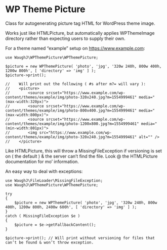 WP Theme Picture
=========================

Class for autogenerating picture tag HTML for WordPress theme image.

Works just like HTMLPicture, but automatically applies WPThemeImage directory rather than expecting users to supply their own.

For a theme named “example” setup on https://www.example.com:

    use WaughJ\WPThemePicture\WPThemePicture;

    $picture = new WPThemePicture( 'photo', 'jpg', '320w 240h, 800w 400h, 1200w 800h', [ 'directory' => 'img' ] );
    $picture->print();

    //    Will print out the following ( #s after m?= will vary ):
    //    <picture>
    //        <source srcset="https://www.example.com/wp-content/themes/example/img/photo-320x240.jpg?m=1554999461" media="(max-width:320px)">
    //        <source srcset="https://www.example.com/wp-content/themes/example/img/photo-800x400.jpg?m=1554999461" media="(max-width:800px)">
    //        <source srcset="https://www.example.com/wp-content/themes/example/img/photo-1200x800.jpg?m=1554999461" media="(min-width:801px)">
    //        <img src="https://www.example.com/wp-content/themes/example/img/photo-320x240.jpg?m=1554999461" alt="" />
    //    </picture>

Like HTMLPicture, this will throw a MissingFileException if versioning is set on ( the default ) & the server can’t find the file. Look @ the HTMLPicture documentation for mo’ information.

An easy way to deal with exceptions:

    use WaughJ\FileLoader\MissingFileException;
    use WaughJ\WPThemePicture\WPThemePicture;

	try
	{
		$picture = new WPThemePicture( 'photo', 'jpg', '320w 240h, 800w 400h, 1200w 800h, 2400w 600h', [ 'directory' => 'img' ] );
	}
	catch ( MissingFileException $e )
	{
		$picture = $e->getFallbackContent();
	}

    $picture->print(); // Will print without versioning for files that can’t be found & won’t throw exception.
